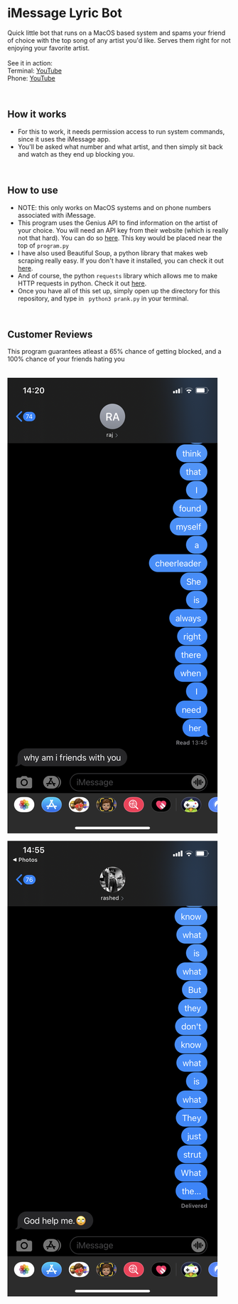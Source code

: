 # iMessage Lyric Bot

Quick little bot that runs on a MacOS based system and spams your friend of choice with the top song of any artist you'd like. Serves them right for not enjoying your favorite artist.
<br><br>See it in action:<br>
Terminal: [YouTube](https://youtu.be/2JguwIQvIOQ)<br>
Phone: [YouTube](https://youtu.be/sgbRZY1NJew)

<br>

## How it works

- For this to work, it needs permission access to run system commands, since it uses the iMessage app.
- You'll be asked what number and what artist, and then simply sit back and watch as they end up blocking you.

<br>

## How to use

- NOTE: this only works on MacOS systems and on phone numbers associated with iMessage.
- This program uses the Genius API to find information on the artist of your choice. You will need an API key from their website (which is really not that hard). You can do so [here](https://docs.genius.com/#/getting-started-h1). This key would be placed near the top of ```program.py```
- I have also used Beautiful Soup, a python library that makes web scraping really easy. If you don't have it installed, you can check it out [here](https://pypi.org/project/beautifulsoup4/).
- And of course, the python ```requests``` library which allows me to make HTTP requests in python. Check it out [here](https://pypi.org/project/requests/).
- Once you have all of this set up, simply open up the directory for this repository, and type in ``` python3 prank.py``` in your terminal.

<br>

## Customer Reviews
This program guarantees atleast a 65% chance of getting blocked, and a 100% chance of your friends hating you
<br>
<br>
<br>
![screenshot of my friends hating me pt. 1](https://github.com/shashanklal01/iMessage-Lyric-Bot/blob/main/a.PNG)

![screenshot of my friends hating me pt. 2](https://github.com/shashanklal01/iMessage-Lyric-Bot/blob/main/IMG_5716.PNG)
